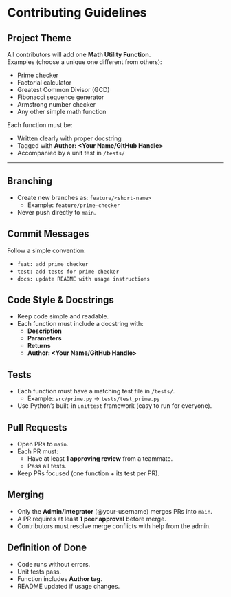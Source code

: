 # Contributing Guidelines

## Project Theme
All contributors will add one **Math Utility Function**.  
Examples (choose a unique one different from others):  
- Prime checker  
- Factorial calculator  
- Greatest Common Divisor (GCD)  
- Fibonacci sequence generator  
- Armstrong number checker  
- Any other simple math function  

Each function must be:  
- Written clearly with proper docstring  
- Tagged with **Author: <Your Name/GitHub Handle>**  
- Accompanied by a unit test in `/tests/`  

---

## Branching
- Create new branches as: `feature/<short-name>`  
  - Example: `feature/prime-checker`  
- Never push directly to `main`.

## Commit Messages
Follow a simple convention:  
- `feat: add prime checker`  
- `test: add tests for prime checker`  
- `docs: update README with usage instructions`

## Code Style & Docstrings
- Keep code simple and readable.  
- Each function must include a docstring with:  
  - **Description**  
  - **Parameters**  
  - **Returns**  
  - **Author: <Your Name/GitHub Handle>**

## Tests
- Each function must have a matching test file in `/tests/`.  
  - Example: `src/prime.py` → `tests/test_prime.py`  
- Use Python’s built-in `unittest` framework (easy to run for everyone).

## Pull Requests
- Open PRs to `main`.  
- Each PR must:  
  - Have at least **1 approving review** from a teammate.  
  - Pass all tests.  
- Keep PRs focused (one function + its test per PR).  

## Merging
- Only the **Admin/Integrator** (@your-username) merges PRs into `main`.  
- A PR requires at least **1 peer approval** before merge.  
- Contributors must resolve merge conflicts with help from the admin.  

## Definition of Done
- Code runs without errors.  
- Unit tests pass.  
- Function includes **Author tag**.  
- README updated if usage changes.  
